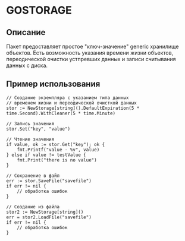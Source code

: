 # GOSTORAGE

## Описание
Пакет предоставляет простое "ключ-значение" generic хранилище объектов. Есть возможность указания времени жизни объектов, переодической очистки устпревших данных и записи считывания данных с диска.

## Пример использования

    // Создание экземпляра с указанием типа данных
    // временем жизни и переодической очисткой данных
	stor := NewStorage[string]().DefaultExpiration(5 * time.Second).WithCleaner(5 * time.Minute)

	// Запись значения
	stor.Set("key", "value")

    // Чтение значения
    if value, ok := stor.Get("key"); ok {
		fmt.Printf("value - %v", value)
	} else if value != testValue {
		fmt.Print("there is no value")
	}

    // Сохранение в файл
	err := stor.SaveFile("savefile")
	if err != nil {
		// обработка ошибок
	}

	// Создание из файла
	stor2 := NewStorage[string]()
	err = stor2.LoadFile("savefile")
	if err != nil {
		// обработка ошибок
	}
